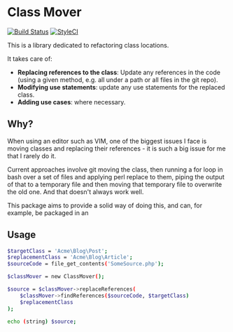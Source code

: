 Class Mover
===========

[![Build Status](https://travis-ci.org/phpactor/class-mover.svg?branch=master)](https://travis-ci.org/phpactor/class-mover)
[![StyleCI](https://styleci.io/repos/<repo-id>/shield)](https://styleci.io/repos/<repo-id>)

This is a library dedicated to refactoring class locations.

It takes care of:

- **Replacing references to the class**: Update any references in the code
  (using a given method, e.g. all under a path or all files in the git repo).
- **Modifying use statements**: update any use statements for the replaced
  class.
- **Adding use cases**: where necessary.

Why?
----

When using an editor such as VIM, one of the biggest issues I face is moving
classes and replacing their references - it is such a big issue for me
that I rarely do it.

Current approaches involve git moving the class, then running a for loop in
bash over a set of files and applying perl replace to them, piping the output
of that to a temporary file and then moving that temporary file to overwrite
the old one. And that doesn't always work well.

This package aims to provide a solid way of doing this, and can, for example,
be packaged in an 

Usage
-----

```bash
$targetClass = 'Acme\Blog\Post';
$replacementClass = 'Acme\Blog\Article';
$sourceCode = file_get_contents('SomeSource.php');

$classMover = new ClassMover();

$source = $classMover->replaceReferences(
    $classMover->findReferences($sourceCode, $targetClass)
    $replacementClass
);

echo (string) $source;
```
